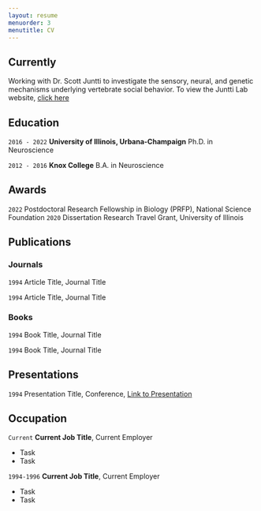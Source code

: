 ```yaml
---
layout: resume
menuorder: 3
menutitle: CV
---
```

## Currently

Working with Dr. Scott Juntti to investigate the sensory, neural, and genetic mechanisms underlying vertebrate social behavior.
To view the Juntti Lab website, [click here](https://cichlidengineering.weebly.com/)

## Education

`2016 - 2022`
__University of Illinois, Urbana-Champaign__
Ph.D. in Neuroscience

`2012 - 2016`
__Knox College__
B.A. in Neuroscience 

## Awards

`2022`
Postdoctoral Research Fellowship in Biology (PRFP), National Science Foundation
`2020`
Dissertation Research Travel Grant, University of Illinois

## Publications

<!-- A list is also available [online](https://scholar.google.co.uk/citations?user=LTOTl0YAAAAJ) -->

### Journals

`1994`
Article Title, Journal Title

`1994`
Article Title, Journal Title

### Books

`1994`
Book Title, Journal Title

`1994`
Book Title, Journal Title


## Presentations

`1994`
Presentation Title, Conference, <a href="https://MyWebsite.tld/presentation1">Link to Presentation</a>


## Occupation

`Current`
__Current Job Title__, Current Employer 

- Task
- Task

`1994-1996`
__Current Job Title__, Current Employer 

- Task
- Task



<!-- ### Footer

Last updated: May 2013 -->


